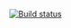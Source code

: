 [![Build status](https://ci.appveyor.com/api/projects/status/a1xi2yiyubljhpg4?svg=true)](https://ci.appveyor.com/project/Ekaterlna/hwapici)